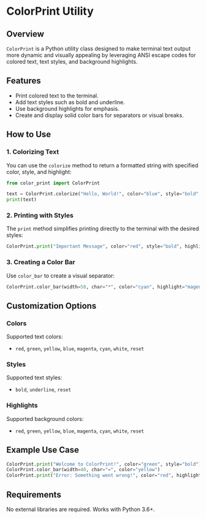 # ColorPrint Utility

## Overview
`ColorPrint` is a Python utility class designed to make terminal text output more dynamic and visually appealing by leveraging ANSI escape codes for colored text, text styles, and background highlights.

## Features
- Print colored text to the terminal.
- Add text styles such as bold and underline.
- Use background highlights for emphasis.
- Create and display solid color bars for separators or visual breaks.

## How to Use

### 1. Colorizing Text
You can use the `colorize` method to return a formatted string with specified color, style, and highlight:

```python
from color_print import ColorPrint

text = ColorPrint.colorize("Hello, World!", color="blue", style="bold", highlight="yellow")
print(text)
```

### 2. Printing with Styles
The `print` method simplifies printing directly to the terminal with the desired styles:

```python
ColorPrint.print("Important Message", color="red", style="bold", highlight="white")
```

### 3. Creating a Color Bar
Use `color_bar` to create a visual separator:

```python
ColorPrint.color_bar(width=50, char="*", color="cyan", highlight="magenta")
```

## Customization Options

### Colors
Supported text colors:
- `red`, `green`, `yellow`, `blue`, `magenta`, `cyan`, `white`, `reset`

### Styles
Supported text styles:
- `bold`, `underline`, `reset`

### Highlights
Supported background colors:
- `red`, `green`, `yellow`, `blue`, `magenta`, `cyan`, `white`, `reset`

## Example Use Case
```python
ColorPrint.print("Welcome to ColorPrint!", color="green", style="bold")
ColorPrint.color_bar(width=40, char="=", color="yellow")
ColorPrint.print("Error: Something went wrong!", color="red", highlight="white")
```

## Requirements
No external libraries are required. Works with Python 3.6+.
